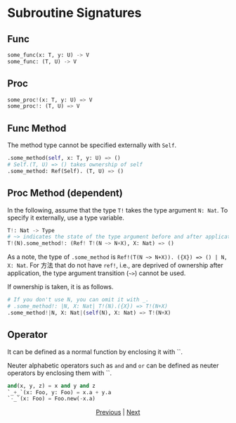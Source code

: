# Subroutine Signatures

## Func

```python
some_func(x: T, y: U) -> V
some_func: (T, U) -> V
```

## Proc

```python
some_proc!(x: T, y: U) => V
some_proc!: (T, U) => V
```

## Func Method

The method type cannot be specified externally with ``Self``.

```python
.some_method(self, x: T, y: U) => ()
# Self.(T, U) => () takes ownership of self
.some_method: Ref(Self). (T, U) => ()
```

## Proc Method (dependent)

In the following, assume that the type `T!` takes the type argument `N: Nat`. To specify it externally, use a type variable.

```python
T!: Nat -> Type
# ~> indicates the state of the type argument before and after application (in this case, self must be a variable reference)
T!(N).some_method!: (Ref! T!(N ~> N+X), X: Nat) => ()
```

As a note, the type of `.some_method` is `Ref!(T(N ~> N+X)). ({X}) => () | N, X: Nat`.
For 方法 that do not have `ref!`, i.e., are deprived of ownership after application, the type argument transition (`~>`) cannot be used.

If ownership is taken, it is as follows.

```python
# If you don't use N, you can omit it with _.
# .some_method!: |N, X: Nat| T!(N).({X}) => T!(N+X)
.some_method!|N, X: Nat|(self(N), X: Nat) => T!(N+X)
```

## Operator

It can be defined as a normal function by enclosing it with ``.

Neuter alphabetic operators such as `and` and `or` can be defined as neuter operators by enclosing them with ``.

```python
and(x, y, z) = x and y and z
`_+_`(x: Foo, y: Foo) = x.a + y.a
`-_`(x: Foo) = Foo.new(-x.a)
```

<p align='center'>
    <a href='./21_lambda.md'>Previous</a> | <a href='./23_closure.md'>Next</a>
</p>
